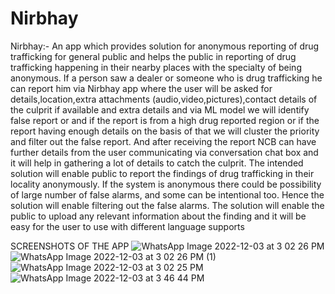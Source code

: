 # Nirbhay

Nirbhay:- An app which provides solution for anonymous reporting of drug trafficking for general public and helps the public in reporting of drug trafficking happening in their nearby places with the specialty of being anonymous.
If a person saw a dealer or someone who is drug trafficking he can report him via Nirbhay app where the user will be asked for details,location,extra attachments (audio,video,pictures),contact details of the culprit if available and extra details and via ML model we will identify false report or and if the report is from a high drug reported region or if the report having enough details on the basis of that we will cluster the priority and filter out the false report. And after receiving the report NCB can have further details from the user communicating via conversation chat box and it will help in gathering a lot of details to catch the culprit.
The intended solution will enable public to report the findings of drug trafficking in their locality anonymously. If the system is anonymous there could be possibility of large number of false alarms, and some can be intentional too. Hence the solution will enable filtering out the false alarms. 
The solution will enable the public to upload any relevant information about the finding and it will be easy for the user to use with different language supports


SCREENSHOTS OF THE APP
![WhatsApp Image 2022-12-03 at 3 02 26 PM](https://user-images.githubusercontent.com/103301856/205673663-1c4966ff-c201-45d9-8fed-21ee9085dcc6.jpeg)
![WhatsApp Image 2022-12-03 at 3 02 26 PM (1)](https://user-images.githubusercontent.com/103301856/205673700-50605919-be76-42d6-943e-60326705b6e0.jpeg)
![WhatsApp Image 2022-12-03 at 3 02 25 PM](https://user-images.githubusercontent.com/103301856/205673759-f6f3fbf2-e94b-4e48-bf32-bfac35bcb4e4.jpeg)
![WhatsApp Image 2022-12-03 at 3 46 44 PM](https://user-images.githubusercontent.com/103301856/205673796-b590c453-426c-4429-bb27-681f5a2120e7.jpeg)
